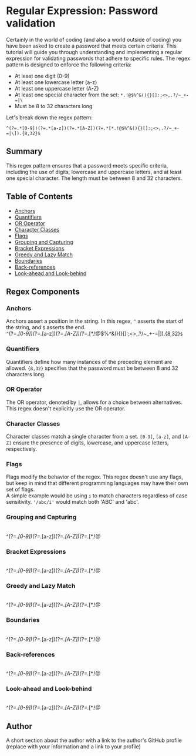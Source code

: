 # Regular Expression: Password validation

Certainly in the world of coding (and also a world outside of coding) you have been asked to create a password that meets certain criteria. This tutorial will guide you through understanding and implementing a regular expression for validating passwords that adhere to specific rules. The regex pattern is designed to enforce the following criteria:

- At least one digit (0-9)
- At least one lowercase letter (a-z)
- At least one uppercase letter (A-Z)
- At least one special character from the set: `*.!@$%^&(){}[]:;<>,.?/~_+-=|\`
- Must be 8 to 32 characters long

Let's break down the regex pattern:

```regex
^(?=.*[0-9])(?=.*[a-z])(?=.*[A-Z])(?=.*[*.!@$%^&(){}[]:;<>,.?/~_+-=|\]).{8,32}$
```
## Summary

This regex pattern ensures that a password meets specific criteria, including the use of digits, lowercase and uppercase letters, and at least one special character. The length must be between 8 and 32 characters.

## Table of Contents

- [Anchors](#anchors)
- [Quantifiers](#quantifiers)
- [OR Operator](#or-operator)
- [Character Classes](#character-classes)
- [Flags](#flags)
- [Grouping and Capturing](#grouping-and-capturing)
- [Bracket Expressions](#bracket-expressions)
- [Greedy and Lazy Match](#greedy-and-lazy-match)
- [Boundaries](#boundaries)
- [Back-references](#back-references)
- [Look-ahead and Look-behind](#look-ahead-and-look-behind)

## Regex Components

### Anchors
Anchors assert a position in the string. In this regex, ```^``` asserts the start of the string, and ```$``` asserts the end.
<br><code>^</code>(?=.*[0-9])(?=.*[a-z])(?=.*[A-Z])(?=.*[*.!@$%^&(){}[]:;<>,.?/~_+-=|\]).{8,32}<code>&#36;</code></br>
### Quantifiers
Quantifiers define how many instances of the preceding element are allowed. ```{8,32}``` specifies that the password must be between 8 and 32 characters long.
### OR Operator
The OR operator, denoted by ```|```, allows for a choice between alternatives. This regex doesn't explicitly use the OR operator.
### Character Classes
Character classes match a single character from a set. ```[0-9]```, ```[a-z]```, and ```[A-Z]``` ensure the presence of digits, lowercase, and uppercase letters, respectively.
### Flags
Flags modify the behavior of the regex. This regex doesn't use any flags, but keep in mind that different programming languages may have their own set of flags.
<br>A simple example would be using ```i``` to match characters regardless of case sensitivity. ```'/abc/i'``` would match both 'ABC' and 'abc'.</br>
### Grouping and Capturing
<br>^(?=.*[0-9])(?=.*[a-z])(?=.*[A-Z])(?=.*[*.!@$%^&(){}[]:;<br>,.?/~_+-=|\]).{8,32}$</br>
### Bracket Expressions
<br>^(?=.*[0-9])(?=.*[a-z])(?=.*[A-Z])(?=.*[*.!@$%^&(){}[]:;<br>,.?/~_+-=|\]).{8,32}$</br>
### Greedy and Lazy Match
<br>^(?=.*[0-9])(?=.*[a-z])(?=.*[A-Z])(?=.*[*.!@$%^&(){}[]:;<br>,.?/~_+-=|\]).{8,32}$</br>
### Boundaries
<br>^(?=.*[0-9])(?=.*[a-z])(?=.*[A-Z])(?=.*[*.!@$%^&(){}[]:;<br>,.?/~_+-=|\]).{8,32}$</br>
### Back-references
<br>^(?=.*[0-9])(?=.*[a-z])(?=.*[A-Z])(?=.*[*.!@$%^&(){}[]:;<br>,.?/~_+-=|\]).{8,32}$</br>
### Look-ahead and Look-behind
<br>^(?=.*[0-9])(?=.*[a-z])(?=.*[A-Z])(?=.*[*.!@$%^&(){}[]:;<br>,.?/~_+-=|\]).{8,32}$</br>
## Author

A short section about the author with a link to the author's GitHub profile (replace with your information and a link to your profile)

